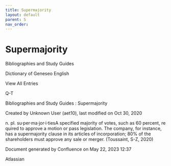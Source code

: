 ```yaml
---
title: Supermajority
layout: default
parent: S
nav_order:
---
```


# Supermajority

Bibliographies and Study Guides

Dictionary of Geneseo English

View All Entries

Q-T

Bibliographies and Study Guides : Supermajority

Created by  Unknown User (aet10), last modified on Oct 30, 2020

n. pl. su·per·ma·jor·i·tiesA specified majority of votes, such as 60 percent, required to approve a motion or pass legislation. The company, for instance, has a supermajority clause in its articles of incorporation; 80% of the shareholders must approve any sale or merger. (Toussaint, S-Z, 2020)

Document generated by Confluence on May 22, 2023 12:37

Atlassian
